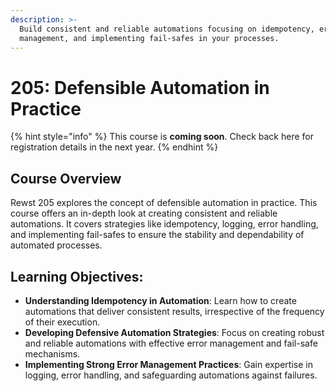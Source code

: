 ```yaml
---
description: >-
  Build consistent and reliable automations focusing on idempotency, error
  management, and implementing fail-safes in your processes.
---
```


# 205: Defensible Automation in Practice

{% hint style="info" %}
This course is **coming soon**. Check back here for registration details in the next year.
{% endhint %}

## **Course Overview**

Rewst 205 explores the concept of defensible automation in practice. This course offers an in-depth look at creating consistent and reliable automations. It covers strategies like idempotency, logging, error handling, and implementing fail-safes to ensure the stability and dependability of automated processes.

## **Learning Objectives:**

* **Understanding Idempotency in Automation**: Learn how to create automations that deliver consistent results, irrespective of the frequency of their execution.
* **Developing Defensive Automation Strategies**: Focus on creating robust and reliable automations with effective error management and fail-safe mechanisms.
* **Implementing Strong Error Management Practices**: Gain expertise in logging, error handling, and safeguarding automations against failures.
